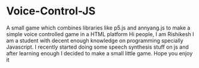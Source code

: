 # Voice-Control-JS
A small game which combines libraries like p5.js and annyang.js to make a simple voice controlled game in a HTML platform
 Hi people, I am Rishikesh
 I am a student with decent enough knowledge on programming specially Javascript. I recently started doing some speech synthesis stuff on js and after learning enough I decided to make a small little game.
Hope you enjoy it



